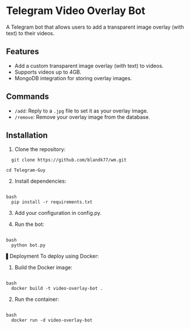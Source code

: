 # Telegram Video Overlay Bot

A Telegram bot that allows users to add a transparent image overlay (with text) to their videos.

## Features
- Add a custom transparent image overlay (with text) to videos.
- Supports videos up to 4GB.
- MongoDB integration for storing overlay images.

## Commands
- `/add`: Reply to a `.jpg` file to set it as your overlay image.
- `/remove`: Remove your overlay image from the database.

## Installation

1. Clone the repository:

```
  git clone https://github.com/blandk77/wm.git

cd Telegram-Guy

```

2. Install dependencies:
  
```

bash
  pip install -r requirements.txt

```

3. Add your configuration in config.py.

4. Run the bot:
  
```

bash
  python bot.py

```

▌Deployment
To deploy using Docker:
1. Build the Docker image:
  
```

bash
  docker build -t video-overlay-bot .

```

2. Run the container:
  
```

bash
  docker run -d video-overlay-bot

```
